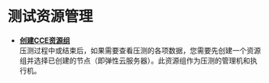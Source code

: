 # 测试资源管理<a name="cpts_01_0007"></a>

-   **[创建CCE资源组](创建CCE资源组.md)**  
压测过程中或结束后，如果需要查看压测的各项数据，您需要先创建一个资源组并选择已创建的节点（即弹性云服务器）。此资源组作为压测的管理机和执行机。


